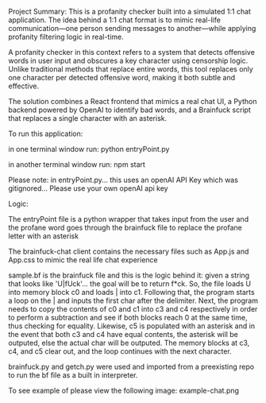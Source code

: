 Project Summary:
This is a profanity checker built into a simulated 1:1 chat application. The idea behind a 1:1 chat format is to mimic real-life communication—one person sending messages to another—while applying profanity filtering logic in real-time.

A profanity checker in this context refers to a system that detects offensive words in user input and obscures a key character using censorship logic. Unlike traditional methods that replace entire words, this tool replaces only one character per detected offensive word, making it both subtle and effective.

The solution combines a React frontend that mimics a real chat UI, a Python backend powered by OpenAI to identify bad words, and a Brainfuck script that replaces a single character with an asterisk.


To run this application:

in one terminal window run:
python entryPoint.py

in another terminal window run:
npm start

Please note: in entryPoint.py... this uses an openAI API Key which was gitignored...
Please use your own openAI api key

Logic: 

The entryPoint file is a python wrapper that takes input from the user
and the profane word goes through the brainfuck file to replace the profane
letter with an asterisk

The brainfuck-chat client contains the necessary files such as App.js and App.css
to mimic the real life chat experience

sample.bf is the brainfuck file and this is the logic behind it:
given a string that looks like 'U|fUck'... the goal will be to return f*ck.
So, the file loads U into memory block c0 and loads | into c1. Following that,
the program starts a loop on the | and inputs the first char after the delimiter.
Next, the program needs to copy the contents of c0 and c1 into c3 and c4 respectively
in order to perform a subtraction and see if both blocks reach 0 at the same time, thus checking
for equality. Likewise, c5 is populated with an asterisk and in the event that both c3 and c4 have equal
contents, the asterisk will be outputed, else the actual char will be outputed. The memory blocks at c3, c4, and c5
clear out, and the loop continues with the next character. 

brainfuck.py and getch.py were used and imported from a preexisting repo to run the bf file as a built in interpreter.

To see example of please view the following image:
example-chat.png


